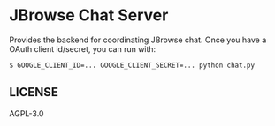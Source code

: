 # JBrowse Chat Server

Provides the backend for coordinating JBrowse chat. Once you have a OAuth client id/secret, you can run with:

```console
$ GOOGLE_CLIENT_ID=... GOOGLE_CLIENT_SECRET=... python chat.py
```


## LICENSE

AGPL-3.0

